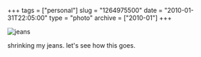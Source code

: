 +++
tags = ["personal"]
slug = "1264975500"
date = "2010-01-31T22:05:00"
type = "photo"
archive = ["2010-01"]
+++

![jeans][1]

shrinking my jeans. let's see how this goes.

[1]: http://41.media.tumblr.com/tumblr_kx4tcnxdaV1qaxyu1o1_1280.jpg
